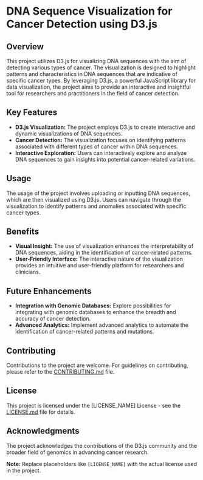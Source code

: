 # DNA Sequence Visualization for Cancer Detection using D3.js

## Overview
This project utilizes D3.js for visualizing DNA sequences with the aim of detecting various types of cancer. The visualization is designed to highlight patterns and characteristics in DNA sequences that are indicative of specific cancer types. By leveraging D3.js, a powerful JavaScript library for data visualization, the project aims to provide an interactive and insightful tool for researchers and practitioners in the field of cancer detection.

## Key Features
- **D3.js Visualization:** The project employs D3.js to create interactive and dynamic visualizations of DNA sequences.
- **Cancer Detection:** The visualization focuses on identifying patterns associated with different types of cancer within DNA sequences.
- **Interactive Exploration:** Users can interactively explore and analyze DNA sequences to gain insights into potential cancer-related variations.

## Usage
The usage of the project involves uploading or inputting DNA sequences, which are then visualized using D3.js. Users can navigate through the visualization to identify patterns and anomalies associated with specific cancer types.

## Benefits
- **Visual Insight:** The use of visualization enhances the interpretability of DNA sequences, aiding in the identification of cancer-related patterns.
- **User-Friendly Interface:** The interactive nature of the visualization provides an intuitive and user-friendly platform for researchers and clinicians.

## Future Enhancements
- **Integration with Genomic Databases:** Explore possibilities for integrating with genomic databases to enhance the breadth and accuracy of cancer detection.
- **Advanced Analytics:** Implement advanced analytics to automate the identification of cancer-related patterns and mutations.

## Contributing
Contributions to the project are welcome. For guidelines on contributing, please refer to the [CONTRIBUTING.md](CONTRIBUTING.md) file.

## License
This project is licensed under the [LICENSE_NAME] License - see the [LICENSE.md](LICENSE.md) file for details.

## Acknowledgments
The project acknowledges the contributions of the D3.js community and the broader field of genomics in advancing cancer research.

**Note:** Replace placeholders like `[LICENSE_NAME]` with the actual license used in the project.
